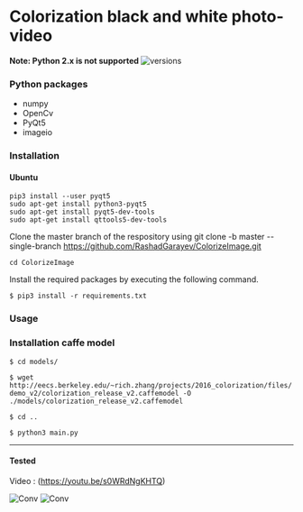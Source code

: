 # Colorization black and white photo-video
**Note: Python 2.x is not supported**
<img src="https://camo.githubusercontent.com/ba2171fe9ab58bba2f169b740c35c26bd3cb4241/68747470733a2f2f696d672e736869656c64732e696f2f707970692f707976657273696f6e732f70796261646765732e737667" alt="versions" data-canonical-src="https://img.shields.io/pypi/pyversions/pybadges.svg" style="max-width:100%;">

### Python packages
* numpy
* OpenCv
* PyQt5
* imageio

### Installation
#### Ubuntu
```
pip3 install --user pyqt5  
sudo apt-get install python3-pyqt5  
sudo apt-get install pyqt5-dev-tools
sudo apt-get install qttools5-dev-tools
```






Clone the master branch of the respository using git clone -b master --single-branch https://github.com/RashadGarayev/ColorizeImage.git


```cd ColorizeImage```

Install the required packages by executing the following command.

`$ pip3 install -r requirements.txt`
### Usage

### Installation caffe model
`$ cd models/` 

`$ wget http://eecs.berkeley.edu/~rich.zhang/projects/2016_colorization/files/demo_v2/colorization_release_v2.caffemodel -O ./models/colorization_release_v2.caffemodel`

`$ cd ..`

`$ python3 main.py` 

---------------------------------------------------------------------------------------------------------------------------
#### Tested
Video : (https://youtu.be/s0WRdNgKHTQ)

![Conv](tmp/color.jpg)      ![Conv](tmp/color1.jpg)
